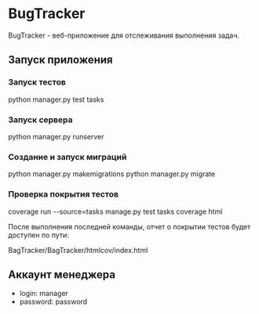 # BugTracker

BugTracker - веб-приложение для отслеживания выполнения задач.

## Запуск приложения

### Запуск тестов

python manager.py test tasks

### Запуск сервера

python manager.py runserver

### Создание и запуск миграций

python manager.py makemigrations
python manager.py migrate

### Проверка покрытия тестов

coverage run --source=tasks manage.py test tasks
coverage html

После выполнения последней команды, отчет о покрытии тестов будет доступен по пути:

BagTracker/BagTracker/htmlcov/index.html

## Аккаунт менеджера
- login: manager
- password: password
